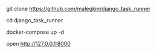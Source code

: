 git clone https://github.com/malegkin/django_task_runner

cd django_task_runner

docker-compose up -d 

open http://127.0.0.1:8000
